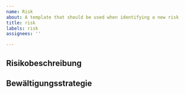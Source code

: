 ```yaml
---
name: Risk
about: A template that should be used when identifying a new risk
title: risk
labels: risk
assignees: ''

---
```


## Risikobeschreibung
<!-- Please describe the risk in detail. -->

## Bewältigungsstrategie
<!-- Please describe the mitigation strategy. -->
